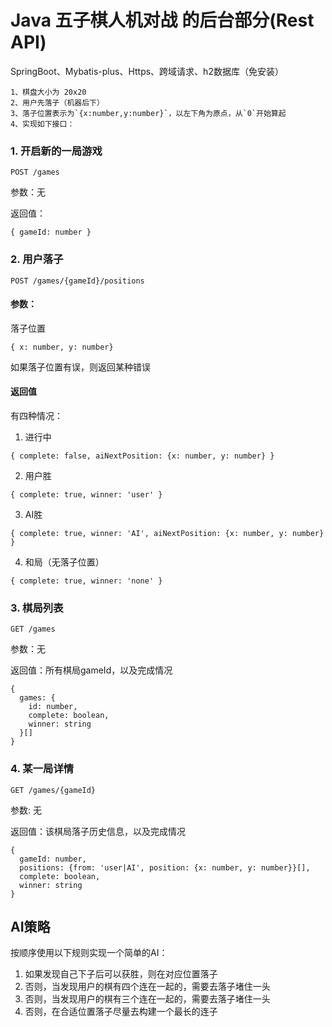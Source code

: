 # Java 五子棋人机对战 的后台部分(Rest API)

SpringBoot、Mybatis-plus、Https、跨域请求、h2数据库（免安装）

    1、棋盘大小为 20x20
    2、用户先落子（机器后下）
    3、落子位置表示为`{x:number,y:number}`，以左下角为原点，从`0`开始算起
    4、实现如下接口：

### 1. 开启新的一局游戏

```
POST /games
```

参数：无

返回值：
```
{ gameId: number }
```

### 2. 用户落子
```
POST /games/{gameId}/positions
```

#### 参数：
落子位置
```
{ x: number, y: number}
```
如果落子位置有误，则返回某种错误

#### 返回值
有四种情况：

1. 进行中
```
{ complete: false, aiNextPosition: {x: number, y: number} }
```

2. 用户胜
```
{ complete: true, winner: 'user' }
```

3. AI胜
```
{ complete: true, winner: 'AI', aiNextPosition: {x: number, y: number} }
```

4. 和局（无落子位置）
```
{ complete: true, winner: 'none' }
```

### 3. 棋局列表

```
GET /games
```

参数：无

返回值：所有棋局gameId，以及完成情况
```
{
  games: {
    id: number,
    complete: boolean,
    winner: string
  }[]
}
```

### 4. 某一局详情

```
GET /games/{gameId}
```

参数: 无

返回值：该棋局落子历史信息，以及完成情况
```
{
  gameId: number,
  positions: {from: 'user|AI', position: {x: number, y: number}}[],
  complete: boolean,
  winner: string
}
```

## AI策略

按顺序使用以下规则实现一个简单的AI：
1. 如果发现自己下子后可以获胜，则在对应位置落子
2. 否则，当发现用户的棋有四个连在一起的，需要去落子堵住一头
3. 否则，当发现用户的棋有三个连在一起的，需要去落子堵住一头
4. 否则，在合适位置落子尽量去构建一个最长的连子
